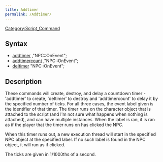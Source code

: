 ```yaml
---
title: Addtimer
permalink: /Addtimer/
---
```


[Category:Script_Command](/Category:Script_Command "wikilink")

Syntax
------

-   [addtimer](/addtimer "wikilink") <ticks>,"NPC::OnEvent";
-   [addtimercount](/addtimercount "wikilink") <ticks>,"NPC::OnEvent";
-   [deltimer](/deltimer "wikilink") "NPC::OnEvent";

Description
-----------

These commands will create, destroy, and delay a countdown timer - 'addtimer' to create, 'deltimer' to destroy and 'addtimercount' to delay it by the specified number of ticks. For all three cases, the event label given is the identifier of that timer. The timer runs on the character object that is attached to the script (and I'm not sure what happens when nothing is attached), and can have multiple instances. When the label is ran, it is ran as if the player that the timer runs on has clicked the NPC.

When this timer runs out, a new execution thread will start in the specified NPC object at the specified label. If no such label is found in the NPC object, it will run as if clicked.

The ticks are given in 1/1000ths of a second.